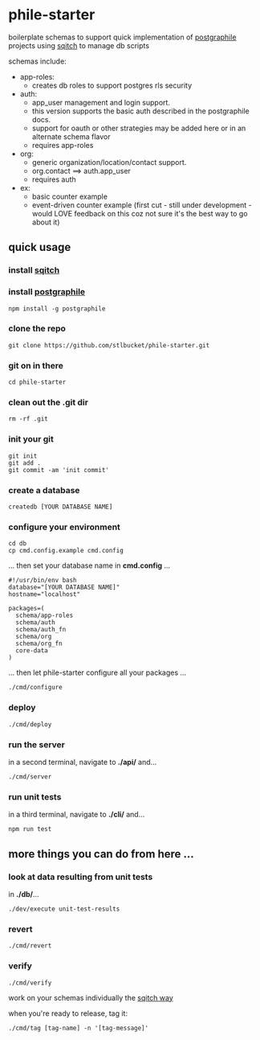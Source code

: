 # phile-starter #

<p>
  boilerplate schemas to support quick implementation 
  of <a href="https://www.graphile.org/postgraphile/">postgraphile</a> projects
  using <a href="http://sqitch.org/">sqitch</a> to manage db scripts
</p>

schemas include:
- app-roles: 
  - creates db roles to support postgres rls security
- auth: 
  - app_user management and login support.  
  - this version supports the basic auth described in the postgraphile docs.
  - support for oauth or other strategies may be added here or in an alternate schema flavor
  - requires app-roles
- org: 
  - generic organization/location/contact support.
  - org.contact ==> auth.app_user
  - requires auth
- ex:
  - basic counter example
  - event-driven counter example (first cut - still under development - would LOVE feedback on this coz not sure it's the best way to go about it)

## quick usage ##
### install <a href="http://sqitch.org/">sqitch</a> ###

### install <a href="https://www.graphile.org/postgraphile/">postgraphile</a> ###
```
npm install -g postgraphile
```

### clone the repo ###
```
git clone https://github.com/stlbucket/phile-starter.git
```
### git on in there ###
```
cd phile-starter
```
### clean out the .git dir ###
```
rm -rf .git
```
### init your git ###
```
git init
git add .
git commit -am 'init commit'
```
### create a database ###
```
createdb [YOUR DATABASE NAME]
```
### configure your environment ###
```
cd db
cp cmd.config.example cmd.config
```
... then set your database name in **cmd.config** ...
```
#!/usr/bin/env bash
database="[YOUR DATABASE NAME]"
hostname="localhost"

packages=(
  schema/app-roles
  schema/auth
  schema/auth_fn
  schema/org
  schema/org_fn
  core-data
)
```
... then let phile-starter configure all your packages ...
```
./cmd/configure
```
### deploy ###
```
./cmd/deploy
```
### run the server ###
in a second terminal, navigate to **./api/** and...
```
./cmd/server
```

### run unit tests ###
in a third terminal, navigate to **./cli/** and...
```
npm run test
```

## more things you can do from here ... ##
### look at data resulting from unit tests ##
in **./db/**...
```
./dev/execute unit-test-results
```
### revert ###
```
./cmd/revert
```
### verify ###
```
./cmd/verify
```

work on your schemas individually the <a href="https://metacpan.org/pod/sqitchtutorial">sqitch way</a>

when you're ready to release, tag it:
```
./cmd/tag [tag-name] -n '[tag-message]'
```

